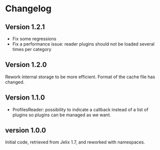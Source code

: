 Changelog
=========

Version 1.2.1
-------------

- Fix some regressions
- Fix a performance issue: reader plugins should not be loaded several times per category

Version 1.2.0
-------------

Rework internal storage to be more efficient. Format of the cache file has changed.

Version 1.1.0
-------------

- ProfilesReader: possibility to indicate a callback instead of a list of plugins
  so plugins can be managed as we want.


version 1.0.0
-------------

Initial code, retrieved from Jelix 1.7, and reworked with namespaces.

